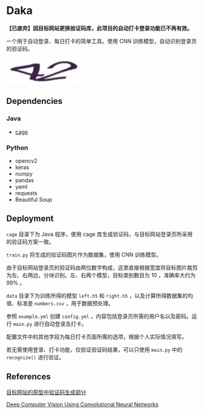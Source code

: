 # Daka

**【已废弃】因目标网站更换验证码库，此项目的自动打卡登录功能已不再有效。**

一个用于自动登录、每日打卡的简单工具。使用 CNN 训练模型，自动识别登录页的验证码。

![](data/example.jpg)

## Dependencies

### Java

- [cage](https://github.com/akiraly/cage)

### Python

- opencv2
- keras
- numpy
- pandas
- yaml
- requests
- Beautiful Soup

## Deployment

```cage``` 目录下为 Java 程序，使用 cage 库生成验证码，与目标网站登录页所采用的验证码方案一致。

```train.py``` 将生成的验证码图片作为数据集，使用 CNN 训练模型。

由于目标网站登录页的验证码由两位数字构成，这里直接根据宽度将目标图片裁剪为左、右两边，分块识别。左、右两个模型，目标类别数目为 10 ，准确率大约为 99% 。

```data``` 目录下为训练所得的模型 ```left.h5``` 和 ```right.h5``` ，以及计算所得数据集的均值、标准差 ```numbers.csv``` ，用于数据预处理。

参照 ```example.yml``` 创建 ```config.yml``` ，内容包括登录页所需的用户名以及密码。运行 ```main.py``` 进行自动登录及打卡。

配置文件中的其他字段为每日打卡页面所需的选项，根据个人实际情况填写。

若无需使用登录、打卡功能，仅验证验证码结果，可以只使用 ```main.py``` 中的 ```recognize()``` 进行验证。

## References

[目标网站的原型中验证码生成部分](https://github.com/kawhii/sso/blob/master/sso-support/sso-support-captcha/src/main/java/com/carl/sso/support/captcha/imp/cage/CageStringCaptchaWriter.java)

[Deep Computer Vision Using Convolutional Neural Networks](https://github.com/ageron/handson-ml2/blob/master/14_deep_computer_vision_with_cnns.ipynb)
